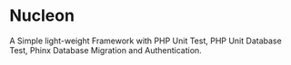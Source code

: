 # Nucleon


A Simple light-weight Framework with PHP Unit Test, PHP Unit Database Test, Phinx Database Migration and Authentication.
